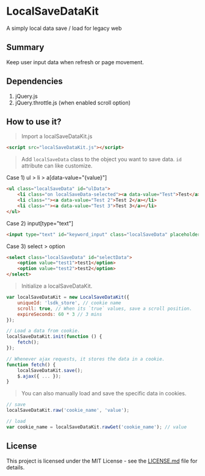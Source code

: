 # LocalSaveDataKit
A simply local data save / load for legacy web

## Summary 
Keep user input data when refresh or page movement.
 
## Dependencies
1. jQuery.js
2. jQuery.throttle.js (when enabled scroll option)

## How to use it?
> Import a localSaveDataKit.js
```html
<script src="localSaveDataKit.js"></script>
```

> Add ``localSaveData`` class to the object you want to save data. ``id`` attribute can like customize.

Case 1) ul > li > a[data-value="{value}"]
```html
<ul class="localSaveData" id="ulData">
    <li class="on localSaveData-selected"><a data-value="Test">Test</a></li>
    <li class=""><a data-value="Test 2">Test 2</a></li>
    <li class=""><a data-value="Test 3">Test 3</a></li>
</ul>
```

Case 2) input[type="text"]
```html
<input type="text" id="keyword_input" class="localSaveData" placeholder="Search">
```

Case 3) select > option
```html
<select class="localSaveData" id="selectData">
    <option value="test1">test1</option>
    <option value="test2">test2</option>
</select>
```

> Initialize a localSaveDataKit.
```javascript
var localSaveDataKit = new LocalSaveDataKit({
    uniqueId: 'lsdk_store', // cookie name
    scroll: true, // When its `true` values, save a scroll position. 
    expireSeconds: 60 * 3 // 3 mins
});

// Load a data from cookie.
localSaveDataKit.init(function () {
    fetch();
});

// Whenever ajax requests, it stores the data in a cookie.
function fetch() {
    localSaveDataKit.save();
    $.ajax({ ... });
}
```

> You can also manually load and save the specific data in cookies.
```javascript
// save
localSaveDataKit.raw('cookie_name', 'value');

// load
var cookie_name = localSaveDataKit.rawGet('cookie_name'); // value
``` 

## License
This project is licensed under the MIT License - see the [LICENSE.md](LICENSE.md) file for details.
